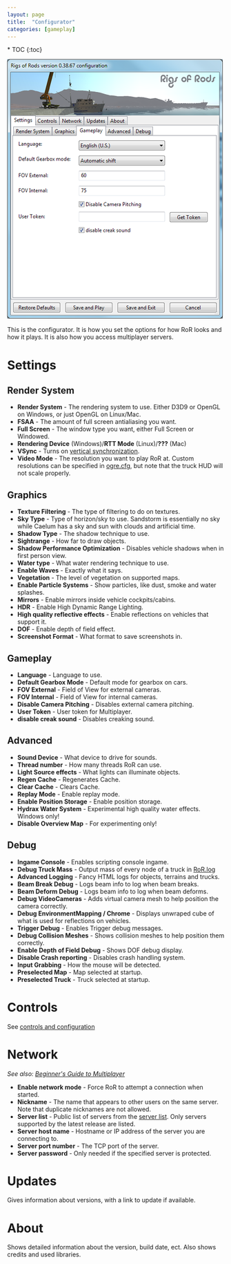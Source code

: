 ```yaml
---
layout: page
title:  "Configurator"
categories: [gameplay]
---
```


<div class="toc" markdown="1">
  * TOC
  {:toc}
</div>

![](/images/rorconfig.png)

This is the configurator. It is how you set the options for how RoR looks and how it plays. It is also how you access multiplayer servers.

# Settings

## Render System

-   **Render System** - The rendering system to use. Either D3D9 or OpenGL on Windows, or just OpenGL on Linux/Mac.
-   **FSAA** - The amount of full screen antialiasing you want.
-   **Full Screen** - The window type you want, either Full Screen or Windowed.
-   **Rendering Device** (Windows)/**RTT Mode** (Linux)/**???** (Mac)
-   **VSync** - Turns on [vertical synchronization](http://en.wikipedia.org/wiki/Vertical_sync).
-   **Video Mode** - The resolution you want to play RoR at. Custom resolutions can be specified in [ogre.cfg](ogre.cfg "wikilink"), but note that the truck HUD will not scale properly.

## Graphics

-   **Texture Filtering** - The type of filtering to do on textures.
-   **Sky Type** - Type of horizon/sky to use. Sandstorm is essentially no sky while Caelum has a sky and sun with clouds and artificial time.
-   **Shadow Type** - The shadow technique to use.
-   **Sightrange** - How far to draw objects.
-   **Shadow Performance Optimization** - Disables vehicle shadows when in first person view.
-   **Water type** - What water rendering technique to use.
-   **Enable Waves** - Exactly what it says.
-   **Vegetation** - The level of vegetation on supported maps.
-   **Enable Particle Systems** - Show particles, like dust, smoke and water splashes.
-   **Mirrors** - Enable mirrors inside vehicle cockpits/cabins.
-   **HDR** - Enable High Dynamic Range Lighting.
-   **High quality reflective effects** - Enable reflections on vehicles that support it.
-   **DOF** - Enable depth of field effect.
-   **Screenshot Format** - What format to save screenshots in.

## Gameplay

-   **Language** - Language to use.
-   **Default Gearbox Mode** - Default mode for gearbox on cars.
-   **FOV External** - Field of View for external cameras.
-   **FOV Internal** - Field of View for internal cameras.
-   **Disable Camera Pitching** - Disables external camera pitching.
-   **User Token** - User token for Multiplayer.
-   **disable creak sound** - Disables creaking sound.

## Advanced

-   **Sound Device** - What device to drive for sounds.
-   **Thread number** - How many threads RoR can use.
-   **Light Source effects** - What lights can illuminate objects.
-   **Regen Cache** - Regenerates Cache.
-   **Clear Cache** - Clears Cache.
-   **Replay Mode** - Enable replay mode.
-   **Enable Position Storage** - Enable position storage.
-   **Hydrax Water System** - Experimental high quality water effects. Windows only!
-   **Disable Overview Map** - For experimenting only!

## Debug

-   **Ingame Console** - Enables scripting console ingame.
-   **Debug Truck Mass** - Output mass of every node of a truck in [RoR.log](RoR.log "wikilink")
-   **Advanced Logging** - Fancy HTML logs for objects, terrains and trucks.
-   **Beam Break Debug** - Logs beam info to log when beam breaks.
-   **Beam Deform Debug** - Logs beam info to log when beam deforms.
-   **Debug VideoCameras** - Adds virtual camera mesh to help position the camera correctly.
-   **Debug EnvironmentMapping / Chrome** - Displays unwraped cube of what is used for reflections on vehicles.
-   **Trigger Debug** - Enables Trigger debug messages.
-   **Debug Collision Meshes** - Shows collision meshes to help position them correctly.
-   **Enable Depth of Field Debug** - Shows DOF debug display.
-   **Disable Crash reporting** - Disables crash handling system.
-   **Input Grabbing** - How the mouse will be detected.
-   **Preselected Map** - Map selected at startup.
-   **Preselected Truck** - Truck selected at startup.

# Controls

See [controls and configuration](/gameplay/controls-config)

# Network
  
*See also: [Beginner's Guide to Multiplayer](Beginner's_Guide_to_Multiplayer "wikilink")*

-   **Enable network mode** - Force RoR to attempt a connection when started.
-   **Nickname** - The name that appears to other users on the same server. Note that duplicate nicknames are not allowed.
-   **Server list** - Public list of servers from the [server list](http://multiplayer.rigsofrods.org/). Only servers supported by the latest release are listed.
-   **Server host name** - Hostname or IP address of the server you are connecting to.
-   **Server port number** - The TCP port of the server.
-   **Server password** - Only needed if the specified server is protected.

# Updates

Gives information about versions, with a link to update if available.

# About

Shows detailed information about the version, build date, ect. Also shows credits and used libraries.
